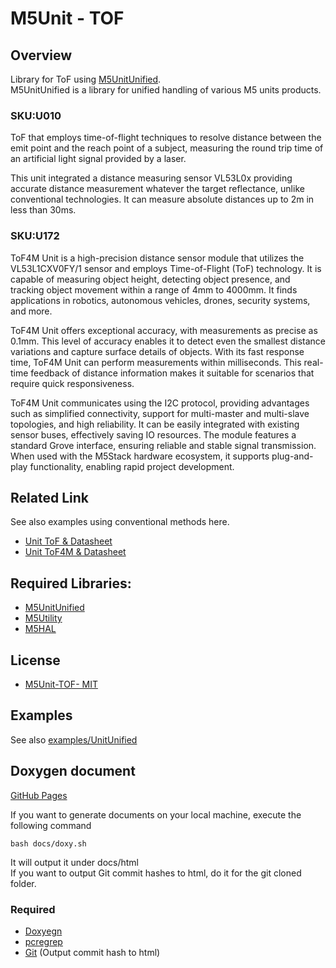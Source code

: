 # M5Unit - TOF

## Overview

Library for ToF using [M5UnitUnified](https://github.com/m5stack/M5UnitUnified).  
M5UnitUnified is a library for unified handling of various M5 units products.

### SKU:U010

ToF that employs time-of-flight techniques to resolve distance between the emit point and the reach point of a subject, measuring the round trip time of an artificial light signal provided by a laser.

This unit integrated a distance measuring sensor VL53L0x providing accurate distance measurement whatever the target reflectance, unlike conventional technologies. It can measure absolute distances up to 2m in less than 30ms.

### SKU:U172

ToF4M Unit is a high-precision distance sensor module that utilizes the VL53L1CXV0FY/1 sensor and employs Time-of-Flight (ToF) technology. It is capable of measuring object height, detecting object presence, and tracking object movement within a range of 4mm to 4000mm. It finds applications in robotics, autonomous vehicles, drones, security systems, and more.

ToF4M Unit offers exceptional accuracy, with measurements as precise as 0.1mm. This level of accuracy enables it to detect even the smallest distance variations and capture surface details of objects. With its fast response time, ToF4M Unit can perform measurements within milliseconds. This real-time feedback of distance information makes it suitable for scenarios that require quick responsiveness.

ToF4M Unit communicates using the I2C protocol, providing advantages such as simplified connectivity, support for multi-master and multi-slave topologies, and high reliability. It can be easily integrated with existing sensor buses, effectively saving IO resources. The module features a standard Grove interface, ensuring reliable and stable signal transmission. When used with the M5Stack hardware ecosystem, it supports plug-and-play functionality, enabling rapid project development.


## Related Link

See also examples using conventional methods here.

- [Unit ToF & Datasheet](https://docs.m5stack.com/en/unit/TOF)
- [Unit ToF4M & Datasheet](https://docs.m5stack.com/en/unit/Unit-ToF4M)


## Required Libraries:

- [M5UnitUnified](https://github.com/m5stack/M5UnitUnified)
- [M5Utility](https://github.com/m5stack/M5Utility)
- [M5HAL](https://github.com/m5stack/M5HAL)

## License

- [M5Unit-TOF- MIT](LICENSE)


## Examples
See also [examples/UnitUnified](examples/UnitUnified)

## Doxygen document
[GitHub Pages](https://m5stack.github.io/M5Unit-TOF/)

If you want to generate documents on your local machine, execute the following command

```
bash docs/doxy.sh
```

It will output it under docs/html  
If you want to output Git commit hashes to html, do it for the git cloned folder.

### Required
- [Doxyegn](https://www.doxygen.nl/)
- [pcregrep](https://formulae.brew.sh/formula/pcre2)
- [Git](https://git-scm.com/) (Output commit hash to html)

